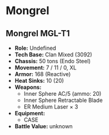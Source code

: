 # Mongrel
## Mongrel MGL-T1
- **Role:** Undefined
- **Tech Base:** Clan Mixed (3092)
- **Chassis:** 50 tons (Endo Steel)
- **Movement:** 7 / 11 / 0, XL
- **Armor:** 168 (Reactive)
- **Heat Sinks:** 10 (20)
- **Weapons:**
  - Inner Sphere AC/5 (ammo: 20)
  - Inner Sphere Retractable Blade
  - ER Medium Laser × 3
- **Equipment:**
  - CASE
- **Battle Value:** unknown

